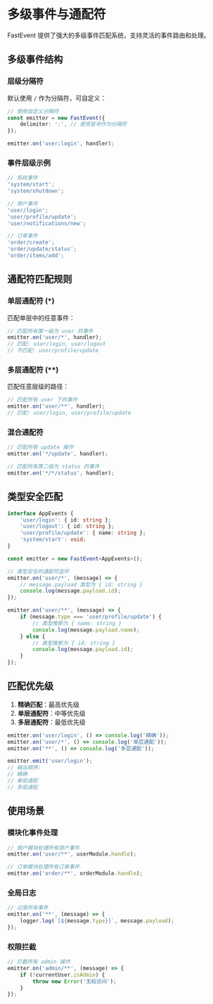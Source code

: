 # 多级事件与通配符

FastEvent 提供了强大的多级事件匹配系统，支持灵活的事件路由和处理。

## 多级事件结构

### 层级分隔符

默认使用 `/` 作为分隔符，可自定义：

```typescript
// 使用自定义分隔符
const emitter = new FastEvent({
    delimiter: ':', // 使用冒号作为分隔符
});

emitter.on('user:login', handler);
```

### 事件层级示例

```typescript
// 系统事件
'system/start';
'system/shutdown';

// 用户事件
'user/login';
'user/profile/update';
'user/notifications/new';

// 订单事件
'order/create';
'order/update/status';
'order/items/add';
```

## 通配符匹配规则

### 单层通配符 (\*)

匹配单层中的任意事件：

```typescript
// 匹配所有第一级为 user 的事件
emitter.on('user/*', handler);
// 匹配: user/login, user/logout
// 不匹配: user/profile/update
```

### 多层通配符 (\*\*)

匹配任意层级的路径：

```typescript
// 匹配所有 user 下的事件
emitter.on('user/**', handler);
// 匹配: user/login, user/profile/update
```

### 混合通配符

```typescript
// 匹配所有 update 操作
emitter.on('*/update', handler);

// 匹配所有第二级为 status 的事件
emitter.on('*/*/status', handler);
```

## 类型安全匹配

```typescript
interface AppEvents {
    'user/login': { id: string };
    'user/logout': { id: string };
    'user/profile/update': { name: string };
    'system/start': void;
}

const emitter = new FastEvent<AppEvents>();

// 类型安全的通配符监听
emitter.on('user/*', (message) => {
    // message.payload 类型为 { id: string }
    console.log(message.payload.id);
});

emitter.on('user/**', (message) => {
    if (message.type === 'user/profile/update') {
        // 类型推断为 { name: string }
        console.log(message.payload.name);
    } else {
        // 类型推断为 { id: string }
        console.log(message.payload.id);
    }
});
```

## 匹配优先级

1. **精确匹配**：最高优先级
2. **单层通配符**：中等优先级
3. **多层通配符**：最低优先级

```typescript
emitter.on('user/login', () => console.log('精确'));
emitter.on('user/*', () => console.log('单层通配'));
emitter.on('**', () => console.log('多层通配'));

emitter.emit('user/login');
// 输出顺序:
// 精确
// 单层通配
// 多层通配
```

## 使用场景

### 模块化事件处理

```typescript
// 用户模块处理所有用户事件
emitter.on('user/**', userModule.handle);

// 订单模块处理所有订单事件
emitter.on('order/**', orderModule.handle);
```

### 全局日志

```typescript
// 记录所有事件
emitter.on('**', (message) => {
    logger.log(`[${message.type}]`, message.payload);
});
```

### 权限拦截

```typescript
// 拦截所有 admin 操作
emitter.on('admin/**', (message) => {
    if (!currentUser.isAdmin) {
        throw new Error('无权访问');
    }
});
```
